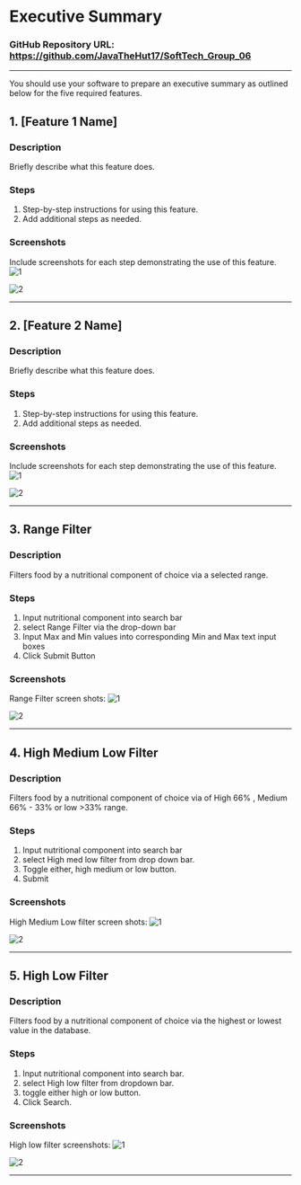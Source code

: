# Executive Summary

### GitHub Repository URL: https://github.com/JavaTheHut17/SoftTech_Group_06

---

You should use your software to prepare an executive summary as outlined below for the five required features.

## 1. [Feature 1 Name]
### Description  
Briefly describe what this feature does.

### Steps
1. Step-by-step instructions for using this feature.
2. Add additional steps as needed.

### Screenshots
Include screenshots for each step demonstrating the use of this feature.  
![1](images/visual_design.png)

![2](images/visual_design.png)

---

## 2. [Feature 2 Name]
### Description  
Briefly describe what this feature does.

### Steps
1. Step-by-step instructions for using this feature.
2. Add additional steps as needed.

### Screenshots
Include screenshots for each step demonstrating the use of this feature.  
![1](images/visual_design.png)

![2](images/visual_design.png)

---

## 3. Range Filter
### Description  
Filters food by a nutritional component of choice via a selected range.

### Steps
1. Input nutritional component into search bar
2. select Range Filter via the drop-down bar 
3. Input Max and Min values into corresponding Min and Max text input boxes 
4. Click Submit Button 

### Screenshots
Range Filter screen shots:
![1](../Milestone2/images/Range_filter_screen1.png)

![2](../Milestone2/images/Range_filter_screen2.png)


---

## 4. High Medium Low Filter
### Description  
Filters food by a nutritional component of choice via of High 66% , Medium 66% - 33% or low >33% range.

### Steps
1. Input nutritional component into search bar
2. select High med low filter from drop down bar.
3. Toggle either, high medium or low button.
4. Submit

### Screenshots
High Medium Low filter screen shots:
![1](../Milestone2/images/High_med_low_screen1.png)

![2](../Milestone2/images/High_med_low_screen2.png)


---

## 5. High Low Filter
### Description  
Filters food by a nutritional component of choice via the highest or lowest value in the database.

### Steps
1. Input nutritional component into search bar.
2. select High low filter from dropdown bar.
3. toggle either high or low button.
4. Click Search.

### Screenshots
High low filter screenshots:
![1](../Milestone2/images/High_low_filter_screen1.png)

![2](../Milestone2/images/High_low_filter_screen2.png)


---
